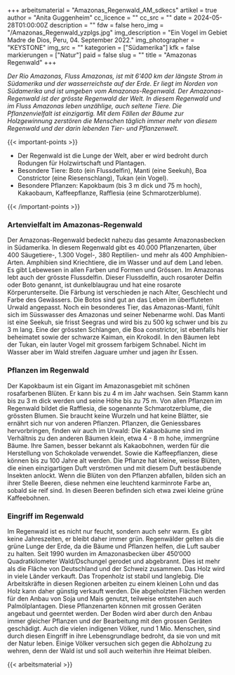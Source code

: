 +++
arbeitsmaterial = "Amazonas_Regenwald_AM_sdkecs"
artikel = true
author = "Anita Guggenheim"
cc_licence = ""
cc_src = ""
date = 2024-05-28T01:00:00Z
description = ""
fdw = false
hero_img = "/Amazonas_Regenwald_yzplgs.jpg"
img_description = "Ein Vogel im Gebiet Madre de Dios, Peru, 04. September 2022."
img_photographer = "KEYSTONE"
img_src = ""
kategorien = ["Südamerika"]
kfk = false
markierungen = ["Natur"]
paid = false
slug = ""
title = "Amazonas Regenwald"
+++

_Der Rio Amazonas, Fluss Amazonas, ist mit 6’400 km der längste Strom in Südamerika und der wasserreichste auf der Erde. Er liegt im Norden von Südamerika und ist umgeben vom Amazonas-Regenwald. Der Amazonas-Regenwald ist der grösste Regenwald der Welt. In diesem Regenwald und im Fluss Amazonas leben unzählige, auch seltene Tiere. Die Pflanzenvielfalt ist einzigartig. Mit dem Fällen der Bäume zur Holzgewinnung zerstören die Menschen täglich immer mehr von diesem Regenwald und der darin lebenden Tier- und Pflanzenwelt._

{{< important-points >}}

<ul>

<li>Der Regenwald ist die Lunge der Welt, aber er wird bedroht durch Rodungen für Holzwirtschaft und Plantagen.</li>

<li>Besondere Tiere: Boto (ein Flussdelfin), Manti (eine Seekuh), Boa Constrictor (eine Riesenschlang), Tukan (ein Vogel).</li>

<li>Besondere Pflanzen: Kapokbaum (bis 3 m dick und 75 m hoch), Kakaobaum, Kaffeepflanze, Rafflesia (eine Schmarotzerblume).</li>

</ul>

{{< /important-points >}}

### Artenvielfalt im Amazonas-Regenwald

Der Amazonas-Regenwald bedeckt nahezu das gesamte Amazonasbecken in Südamerika. In diesem Regenwald gibt es 40.000 Pflanzenarten, über 400 Säugetiere-, 1.300 Vogel-, 380 Reptilien- und mehr als 400 Amphibien-Arten. Amphibien sind Kriechtiere, die im Wasser und auf dem Land leben. Es gibt Lebewesen in allen Farben und Formen und Grössen. Im Amazonas lebt auch der grösste Flussdelfin. Dieser Flussdelfin, auch rosaroter Delfin oder Boto genannt, ist dunkelblaugrau und hat eine rosarote Körperunterseite. Die Färbung ist verschieden je nach Alter, Geschlecht und Farbe des Gewässers. Die Botos sind gut an das Leben im überfluteten Urwald angepasst. Noch ein besonderes Tier, das Amazonas-Manti, fühlt sich im Süsswasser des Amazonas und seiner Nebenarme wohl. Das Manti ist eine Seekuh, sie frisst Seegras und wird bis zu 500 kg schwer und bis zu 3 m lang. Eine der grössten Schlangen, die Boa constrictor, ist ebenfalls hier beheimatet sowie der schwarze Kaiman, ein Krokodil. In den Bäumen lebt der Tukan, ein lauter Vogel mit grossem farbigem Schnabel. Nicht im Wasser aber im Wald streifen Jaguare umher und jagen ihr Essen.

### Pflanzen im Regenwald

Der Kapokbaum ist ein Gigant im Amazonasgebiet mit schönen rosafarbenen Blüten. Er kann bis zu 4 m im Jahr wachsen. Sein Stamm kann bis zu 3 m dick werden und seine Höhe bis zu
75 m. Von allen Pflanzen im Regenwald bildet die Rafflesia, die sogenannte Schmarotzerblume, die grössten Blumen. Sie braucht keine Wurzeln und hat keine Blätter, sie ernährt sich nur von anderen Pflanzen. Pflanzen, die Geniessbares hervorbringen, finden wir auch im Urwald: Die Kakaobäume sind im Verhältnis zu den anderen Bäumen klein, etwa 4 - 8 m hohe, immergrüne Bäume. Ihre Samen, besser bekannt als Kakaobohnen, werden für die Herstellung von Schokolade verwendet. Sowie die Kaffeepflanzen, diese können bis zu 100 Jahre alt werden. Die Pflanze hat kleine, weisse Blüten, die einen einzigartigen Duft verströmen und mit diesem Duft bestäubende Insekten anlockt. Wenn die Blüten von den Pflanzen abfallen, bilden sich an ihrer Stelle Beeren, diese nehmen eine leuchtend karminrote Farbe an, sobald sie reif sind. In diesen Beeren befinden sich etwa zwei kleine grüne Kaffeebohnen.

### Eingriff im Regenwald

Im Regenwald ist es nicht nur feucht, sondern auch sehr warm. Es gibt keine Jahreszeiten, er bleibt daher immer grün. Regenwälder gelten als die grüne Lunge der Erde, da die Bäume und Pflanzen helfen, die Luft sauber zu halten.
Seit 1990 wurden im Amazonasbecken über 450‘000 Quadratkilometer Wald/Dschungel gerodet und abgebrannt. Dies ist mehr als die Fläche von Deutschland und der Schweiz zusammen. Das Holz wird in viele Länder verkauft. Das Tropenholz ist stabil und langlebig. Die Arbeitskräfte in diesen Regionen arbeiten zu einem kleinen Lohn und das Holz kann daher günstig verkauft werden. Die abgeholzten Flächen werden für den Anbau von Soja und Mais genutzt, teilweise entstehen auch Palmölplantagen. Diese Pflanzenarten können mit grossen Geräten angebaut und geerntet werden. Der Boden wird aber durch den Anbau immer gleicher Pflanzen und der Bearbeitung mit den grossen Geräten geschädigt. Auch die vielen indigenen Völker, rund 1 Mio. Menschen, sind durch diesen Eingriff in ihre Lebensgrundlage bedroht, da sie von und mit der Natur leben. Einige Völker versuchen sich gegen die Abholzung zu wehren, denn der Wald ist und soll auch weiterhin ihre Heimat bleiben.

{{< arbeitsmaterial >}}
